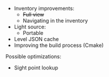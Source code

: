 * Inventory improvements:
    * ~~Full view~~
    * Navigating in the inventory
* Light source:
    * Portable
* Level JSON cache
* Improving the build process (Cmake)

Possible optimizations:
* Sight point lookup
